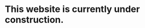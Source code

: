 # This website is currently under construction.

<b-img src="construction.jpg" fluid  alt="Website Under Construction" width="500" class="mt-4" />